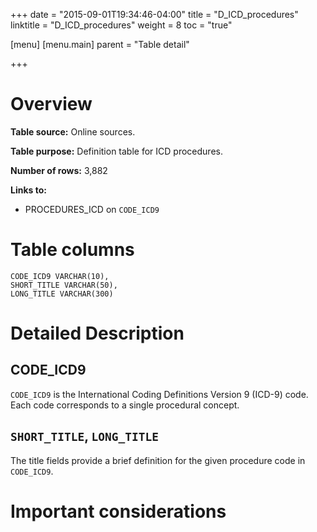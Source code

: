 +++
date = "2015-09-01T19:34:46-04:00"
title = "D_ICD_procedures"
linktitle = "D_ICD_procedures"
weight = 8
toc = "true"

[menu]
  [menu.main]
    parent = "Table detail"

+++

# Overview

**Table source:** Online sources.

**Table purpose:** Definition table for ICD procedures.

**Number of rows:** 3,882

**Links to:** 

* PROCEDURES_ICD on `CODE_ICD9`

# Table columns

	CODE_ICD9 VARCHAR(10), 
	SHORT_TITLE VARCHAR(50), 
	LONG_TITLE VARCHAR(300)
	
# Detailed Description

## CODE_ICD9

`CODE_ICD9` is the International Coding Definitions Version 9 (ICD-9) code. Each code corresponds to a single procedural concept.

## `SHORT_TITLE`, `LONG_TITLE`

The title fields provide a brief definition for the given procedure code in `CODE_ICD9`.

# Important considerations